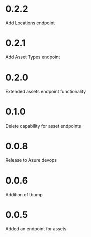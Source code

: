# 0.2.2
Add Locations endpoint 

# 0.2.1
Add Asset Types endpoint 

# 0.2.0
Extended assets endpoint functionality

# 0.1.0
Delete capability for asset endpoints

# 0.0.8
Release to Azure devops

# 0.0.6
Addition of tbump

# 0.0.5
Added an endpoint for assets
